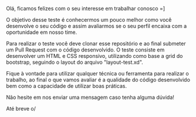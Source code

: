 Olá, ficamos felizes com o seu interesse em trabalhar conosco =]

O objetivo desse teste é conhecermos um pouco melhor como você desenvolve o seu código e assim avaliarmos se o seu perfil encaixa com a oportunidade em nosso time.

Para realizar o teste você deve clonar esse repositório e ao final submeter um Pull Request com o código desenvolvido. O teste consiste em desenvolver um HTML e CSS responsivo, utilizando como base a grid do bootstrap, seguindo o layout do arquivo "layout-test.xd".

Fique à vontade para utilizar qualquer técnica ou ferramenta para realizar o trabalho, ao final o que vamos avaliar é a qualidade do código desenvolvido bem como a capacidade de utilizar boas práticas.

Não hesite em nos enviar uma mensagem caso tenha alguma dúvida!

Até breve o/
